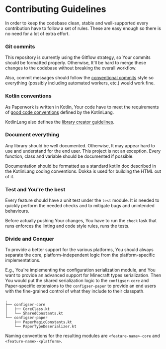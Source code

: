 # Contributing Guidelines

In order to keep the codebase clean, stable and well-supported every contribution
have to follow a set of rules. These are easy enough so there is no need for a lot
of extra effort.

### Git commits

This repository is currently using the Gitflow strategy, so Your commits should be
formatted properly. Otherwise, It'll be hard to merge these changes to the codebase
without breaking the overall workflow.

Also, commit messages should follow the [conventional commits](https://conventionalcommits.org/)
style so everything (possibly including automated workers, etc.) would work fine.

### Kotlin conventions

As Paperwork is written in Kotlin, Your code have to meet the requirements
of [good code conventions](https://kotlinlang.org/docs/coding-conventions.html)
defined by the KotlinLang.

KotlinLang also defines the [library creator guidelines](https://kotlinlang.org/docs/jvm-api-guidelines-introduction.html).

### Document everything

Any library should be well documented. Otherwise, It may appear hard to use
and understand for the end user. This project is not an exception. Every function,
class and variable should be documented if possible.

Documentation should be formatted as a standard kotlin doc described in the KotlinLang
coding conventions. Dokka is used for building the HTML out of it.

### Test and You're the best

Every feature should have a unit test under the `test` module. It is needed
to quickly perform the needed checks and to mitigate bugs and unintended behaviours.

Before actually pushing Your changes, You have to run the `check` task that
runs enforces the linting and code style rules, runs the tests.

### Divide and Conquer

To provide a better support for the various platforms, You should always separate
the core, platform-independent logic from the platform-specific implementations.

E.g., You're implementing the configuration serialization module, and You want to
provide an advanced support for Minecraft types serialization. Then You would put the
shared serialization logic to the `configser-core` and Paper-specific extensions to the
`configser-paper` to provide an end users with the fine-grained control of what they
include to their classpath.

```
.
├── configser-core
│   ├── CoreClass.kt
│   └── SharedConstants.kt
└── configser-paper
    ├── PaperMagicConstants.kt
    └── PaperTypeDeserializer.kt

```

Naming conventions for the resulting modules are `<feature-name>-core` and `<feature-name>-<platform>`.
